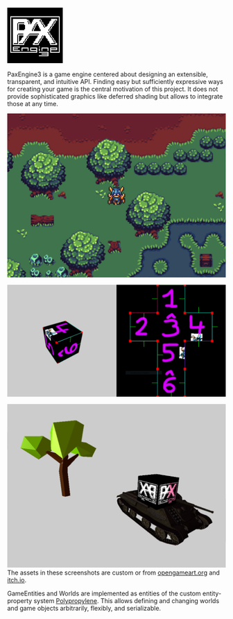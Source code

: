 ![PaxEngine3](res/icon/PaxEngine3/PaxEngine3_128.png "PaxEngine3")

PaxEngine3 is a game engine centered about designing an extensible, transparent, and intuitive API.
Finding easy but sufficiently expressive ways for creating your game is the central motivation of this project.
It does not provide sophisticated graphics like deferred shading but allows to integrate those at any time.

![Tiled Map Editor Import](res/screenshots/tiled.PNG "Tiled Map Editor Import")

![2D/3D Interaction](res/screenshots/meshfold.PNG "2D/3D Interaction")

![3D Scene](res/screenshots/3d.PNG "3D Scene")
The assets in these screenshots are custom or from [opengameart.org](opengameart.org) and [itch.io](itch.io).


GameEntities and Worlds are implemented as entities of the custom entity-property system [Polypropylene](https://github.com/PaulAtTUBS/Polypropylene).
This allows defining and changing worlds and game objects arbitrarily, flexibly, and serializable.
